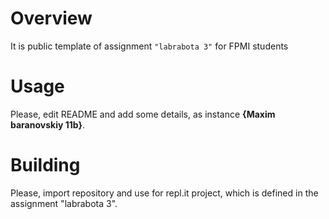 # Overview

It is public template of assignment `"labrabota 3"` for FPMI students

# Usage

Please, edit README and add some details, as instance **{Maxim baranovskiy 11b}**.

# Building

Please, import repository and use for repl.it project, which is defined in the assignment "labrabota 3".
